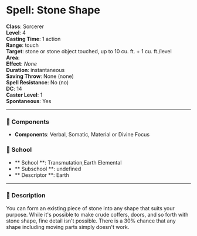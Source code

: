 
# Spell: Stone Shape
**Class**: Sorcerer  
**Level**: 4  
**Casting Time**: 1 action  
**Range**: touch  
**Target**: stone or stone object touched, up to 10 cu. ft. + 1 cu. ft./level  
**Area**:   
**Effect**: _None_  
**Duration**: instantaneous  
**Saving Throw**: None (none)  
**Spell Resistance**: No (no)  
**DC**: 14  
**Caster Level**: 1  
**Spontaneous**: Yes

---

### 🔮 Components
- **Components**: Verbal, Somatic, Material or Divine Focus

### 🏫 School
- ** School **: Transmutation,Earth Elemental
- ** Subschool **: undefined
- ** Descriptor **: Earth
---

### 📜 Description
You can form an existing piece of stone into any shape that suits your purpose. While it's possible to make crude coffers, doors, and so forth with stone shape, fine detail isn't possible. There is a 30% chance that any shape including moving parts simply doesn't work.
